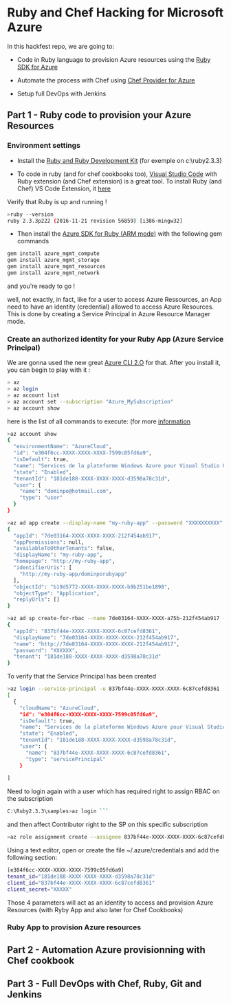 # Ruby and Chef Hacking for Microsoft Azure

In this hackfest repo, we are going to:

* Code in Ruby language to provision Azure resources using the [Ruby SDK for Azure](https://github.com/azure/azure-sdk-for-ruby)

* Automate the process with Chef using [Chef Provider for Azure](https://github.com/pendrica/chef-provisioning-azurerm)

* Setup full DevOps with Jenkins 


## Part 1 - Ruby code to provision your Azure Resources

### Environment settings
* Install the [Ruby and Ruby Development Kit](http://rubyinstaller.org/)
(for exemple on c:\ruby2.3.3)

* To code in ruby (and for chef cookbooks too), [Visual Studio Code](https://code.visualstudio.com/download) with Ruby extension (and Chef extension) is a great tool. 
To install Ruby (and Chef) VS Code Extension, it [here](https://marketplace.visualstudio.com/VSCode)

Verify that Ruby is up and running !

```bash
>ruby --version
ruby 2.3.3p222 (2016-11-21 revision 56859) [i386-mingw32]
```
* Then install the [Azure SDK for Ruby (ARM mode)](https://github.com/azure/azure-sdk-for-ruby) with the following gem commands 

```bash
gem install azure_mgmt_compute
gem install azure_mgmt_storage
gem install azure_mgmt_resources
gem install azure_mgmt_network
```

and you're ready to go ! 

well, not exactly, in fact, like for a user to access Azure Ressources, an App need to have an identity (credential) allowed to access Azure Resources. This is done by creating a Service Principal in Azure Resource Manager mode.

### Create an authorized identity for your Ruby App (Azure Service Principal)

We are gonna used the new great [Azure CLI 2.O](https://docs.microsoft.com/en-us/cli/azure/overview) for that.
After you install it, you can begin to play with it :
```bash
> az
> az login
> az account list
> az account set --subscription "Azure_MySubscription"
> az account show 
```
here is the list of all commands to execute:  (for more [information](https://docs.microsoft.com/en-us/cli/azure/create-an-azure-service-principal-azure-cli?toc=%2fazure%2fazure-resource-manager%2ftoc.json)

```bash
>az account show
{
  "environmentName": "AzureCloud",
  "id": "e304f6cc-XXXX-XXXX-XXXX-7599c05fd6a9",
  "isDefault": true,
  "name": "Services de la plateforme Windows Azure pour Visual Studio Ultim",
  "state": "Enabled",
  "tenantId": "181de188-XXXX-XXXX-XXXX-d3598a78c31d",
  "user": {
    "name": "dominpo@hotmail.com",
    "type": "user"
  }
}

>az ad app create --display-name "my-ruby-app" --password "XXXXXXXXXX" --homepage "http://my-ruby-app" --identifier-uris "http://my-ruby-app/dominporubyapp"
{
  "appId": "7de03164-XXXX-XXXX-XXXX-212f454ab917",
  "appPermissions": null,
  "availableToOtherTenants": false,
  "displayName": "my-ruby-app",
  "homepage": "http://my-ruby-app",
  "identifierUris": [
    "http://my-ruby-app/dominporubyapp"
  ],
  "objectId": "b19d5772-XXXX-XXXX-XXXX-b9b251be1898",
  "objectType": "Application",
  "replyUrls": []
}

>az ad sp create-for-rbac --name 7de03164-XXXX-XXXX-a75b-212f454ab917 --password "XXXXXX"
{
  "appId": "837bf44e-XXXX-XXXX-XXXX-6c87cefd8361",
  "displayName": "7de03164-XXXX-XXXX-XXXX-212f454ab917",
  "name": "http://7de03164-XXXX-XXXX-XXXX-212f454ab917",
  "password": "XXXXXX",
  "tenant": "181de188-XXXX-XXXX-XXXX-d3598a78c31d"
}
```

To verify that the Service Principal has been created 
```bash
>az login --service-principal -u 837bf44e-XXXX-XXXX-XXXX-6c87cefd8361 --password XXXXXXXX --tenant 181de188-XXXX-XXXX-XXXX-d3598a78c31d
[
  {
    "cloudName": "AzureCloud",
    "id": "e304f6cc-XXXX-XXXX-XXXX-7599c05fd6a9",
    "isDefault": true,
    "name": "Services de la plateforme Windows Azure pour Visual Studio Ultim",
    "state": "Enabled",
    "tenantId": "181de188-XXXX-XXXX-XXXX-d3598a78c31d",
    "user": {
      "name": "837bf44e-XXXX-XXXX-XXXX-6c87cefd8361",
      "type": "servicePrincipal"
    }
  
]
```
Need to login again with a user which has required right to assign RBAC on the subscription
```bash
C:\Ruby2.3.3\samples>az login ```
```

and then affect Contributor right to the SP on this specific subscription
```bash
>az role assignment create --assignee 837bf44e-XXXX-XXXX-XXXX-6c87cefd8361 --role Contributor --scope "/subscriptions/e304f6cc-XXXX-XXXX-XXXX-7599c05fd6a9"
```

Using a text editor, open or create the file ~/.azure/credentials and add the following section:
```bash
[e304f6cc-XXXX-XXXX-XXXX-7599c05fd6a9]
tenant_id="181de188-XXXX-XXXX-XXXX-d3598a78c31d"
client_id="837bf44e-XXXX-XXXX-XXXX-6c87cefd8361"
client_secret="XXXXX"
```
Those 4 parameters will act as an identity to access and provision Azure Resources (with Ryby App and also later for Chef Cookbooks)


### Ruby App to provision Azure resources 


  


## Part 2 - Automation Azure provisionning with Chef cookbook





## Part 3 - Full DevOps with Chef, Ruby, Git and Jenkins
